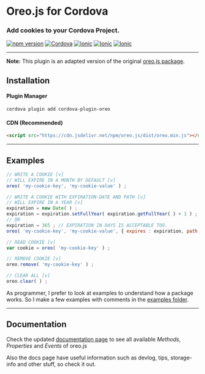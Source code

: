 # Oreo.js for Cordova
### Add cookies to your Cordova Project.

[![npm version](https://badge.fury.io/js/cordova-plugin-oreo.svg)](//npmjs.com/package/cordova-plugin-oreo)
[![Cordova](https://img.shields.io/badge/Cordova-Yes-blue.svg)](#)
[![Ionic](https://img.shields.io/badge/Android%20Tested-Yes-green.svg)](#)
[![Ionic](https://img.shields.io/badge/Ionic%20Tested-No-gray.svg)](#)
[![Ionic](https://img.shields.io/badge/iOS%20Tested-No-gray.svg)](#)

------

**Note:** This plugin is an adapted version of the original [oreo.js package](https://github.com/PudreteDiablo/oreo.js).

## Installation

#### Plugin Manager
```
cordova plugin add cordova-plugin-oreo
```

#### CDN (Recommended)
```html
<script src="https://cdn.jsdelivr.net/npm/oreo.js/dist/oreo.min.js"></script>
```

------

## Examples
```js
// WRITE A COOKIE [v]
// WILL EXPIRE IN A MONTH BY DEFAULT [v]
oreo( 'my-cookie-key', 'my-cookie-value' ) ;

// WRITE A COOKIE WITH EXPIRATION-DATE AND PATH [v]
// WILL EXPIRE IN A YEAR [v]
expiration = new Date( ) ;
expiration = expiration.setFullYear( expiration.getFullYear( ) + 1 ) ;
// OR 
expiration = 365 ; // EXPIRATION IN DAYS IS ACCEPTABLE TOO.
oreo( 'my-cookie-key', 'my-cookie-value', { expires : expiration, path : '/blog/' } ) ;

// READ COOKIE [v]
var cookie = oreo( 'my-cookie-key' ) ;

// REMOVE COOKIE [v]
oreo.remove( 'my-cookie-key' ) ;

// CLEAR ALL [v]
oreo.clear( ) ;
```

As programmer, I prefer to look at examples to understand how a package works. So I make a few examples with comments in the [examples folder](https://github.com/PudreteDiablo/oreo.js/tree/master/examples).

------

## Documentation
Check the updated [documentation page](https://pudretediablo.github.io/oreo.js) to see all available *Methods*, *Properties* and *Events* of oreo.js

Also the docs page have useful information such as devlog, tips, storage-info and other stuff, so check it out.